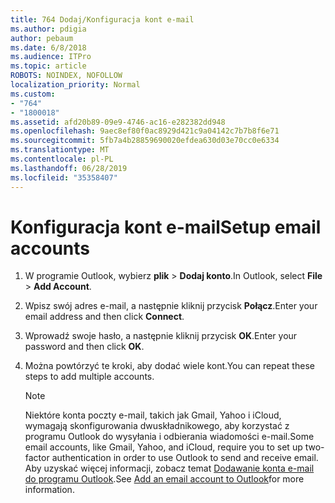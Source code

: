 ```yaml
---
title: 764 Dodaj/Konfiguracja kont e-mail
ms.author: pdigia
author: pebaum
ms.date: 6/8/2018
ms.audience: ITPro
ms.topic: article
ROBOTS: NOINDEX, NOFOLLOW
localization_priority: Normal
ms.custom:
- "764"
- "1800018"
ms.assetid: afd20b89-09e9-4746-ac16-e282382dd948
ms.openlocfilehash: 9aec8ef80f0ac8929d421c9a04142c7b7b8f6e71
ms.sourcegitcommit: 5fb7a4b28859690020efdea630d03e70cc0e6334
ms.translationtype: MT
ms.contentlocale: pl-PL
ms.lasthandoff: 06/28/2019
ms.locfileid: "35358407"
---
```

# <a name="setup-email-accounts"></a><span data-ttu-id="73227-102">Konfiguracja kont e-mail</span><span class="sxs-lookup"><span data-stu-id="73227-102">Setup email accounts</span></span>

1. <span data-ttu-id="73227-103">W programie Outlook, wybierz **plik** \> **Dodaj konto**.</span><span class="sxs-lookup"><span data-stu-id="73227-103">In Outlook, select **File** \> **Add Account**.</span></span>

2. <span data-ttu-id="73227-104">Wpisz swój adres e-mail, a następnie kliknij przycisk **Połącz**.</span><span class="sxs-lookup"><span data-stu-id="73227-104">Enter your email address and then click **Connect**.</span></span>

3. <span data-ttu-id="73227-105">Wprowadź swoje hasło, a następnie kliknij przycisk **OK**.</span><span class="sxs-lookup"><span data-stu-id="73227-105">Enter your password and then click **OK**.</span></span>

4. <span data-ttu-id="73227-106">Można powtórzyć te kroki, aby dodać wiele kont.</span><span class="sxs-lookup"><span data-stu-id="73227-106">You can repeat these steps to add multiple accounts.</span></span>

    > [!NOTE]
    > <span data-ttu-id="73227-107">Niektóre konta poczty e-mail, takich jak Gmail, Yahoo i iCloud, wymagają skonfigurowania dwuskładnikowego, aby korzystać z programu Outlook do wysyłania i odbierania wiadomości e-mail.</span><span class="sxs-lookup"><span data-stu-id="73227-107">Some email accounts, like Gmail, Yahoo, and iCloud, require you to set up two-factor authentication in order to use Outlook to send and receive email.</span></span> <span data-ttu-id="73227-108">Aby uzyskać więcej informacji, zobacz temat [Dodawanie konta e-mail do programu Outlook](https://support.office.com/article/6e27792a-9267-4aa4-8bb6-c84ef146101b.aspx).</span><span class="sxs-lookup"><span data-stu-id="73227-108">See [Add an email account to Outlook](https://support.office.com/article/6e27792a-9267-4aa4-8bb6-c84ef146101b.aspx)for more information.</span></span>
  